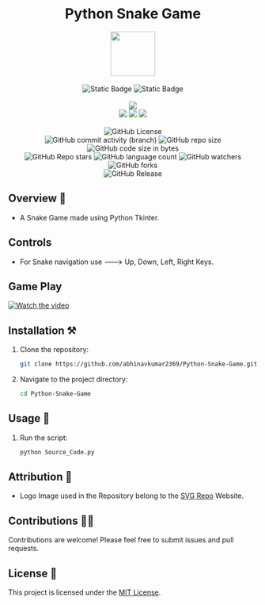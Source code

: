 <div align="center">
     <h1 align="center">Python Snake Game</h1>
     <img src="https://github.com/user-attachments/assets/e1524e08-11de-4f70-8191-47f641689541" height=90px width=90px/>
     <br/>
     <br/>
     <img alt="Static Badge" src="https://img.shields.io/badge/Python-7F00FF?style=for-the-badge">
     <img alt="Static Badge" src="https://img.shields.io/badge/GUI%20Application-red?style=for-the-badge">
     <br/>
     <br/>
     <!-- Open Source -->
     <img src="https://badges.frapsoft.com/os/v1/open-source.svg?v=103">
     <br/>
     <!-- Contributions -->
     <img src="https://img.shields.io/static/v1.svg?label=Contributions&message=Welcome&color=#013220">
     <!-- Built By -->
     <img src="https://img.shields.io/badge/Built%20by-Abhinav%20Kumar-0059b3">
     <!-- Maintained -->
     <img src="https://img.shields.io/static/v1.svg?label=Maintained&message=Yes&color=red">
     <br/>
     <!-- --------------------------------------------- -->
     <br/>
     <!-- License -->
     <img alt="GitHub License" src="https://img.shields.io/github/license/abhinavkumar2369/Python-Snake-Game">
     <br/>
     <!-- Commit Count -->
     <img alt="GitHub commit activity (branch)" src="https://img.shields.io/github/commit-activity/t/abhinavkumar2369/Python-Snake-Game/main">
     <!-- Repo Size -->
     <img alt="GitHub repo size" src="https://img.shields.io/github/repo-size/abhinavkumar2369/Python-Snake-Game?style=flat&color=orange">
     <!-- Repo Code -->
     <img alt="GitHub code size in bytes" src="https://img.shields.io/github/languages/code-size/abhinavkumar2369/Python-Snake-Game">
     <br/>
     <img alt="GitHub Repo stars" src="https://img.shields.io/github/stars/abhinavkumar2369/Python-Snake-Game?style=flat&color=orange">
     <!-- Language Count -->
     <img alt="GitHub language count" src="https://img.shields.io/github/languages/count/abhinavkumar2369/Python-Snake-Game">
     <!-- Watchers -->
     <img alt="GitHub watchers" src="https://img.shields.io/github/watchers/abhinavkumar2369/Python-Snake-Game?style=flat">
     <!-- Forks -->
     <img alt="GitHub forks" src="https://img.shields.io/github/forks/abhinavkumar2369/Python-Snake-Game?style=flat&color=orange">
     <br/>
     <img alt="GitHub Release" src="https://img.shields.io/github/v/release/abhinavkumar2369/Python-Snake-Game">
</div>


<!------------------------------------------------->


## Overview 🌟
- A Snake Game made using Python Tkinter.


<!------------------------------------------------->


## Controls
- For Snake navigation use ---> Up, Down, Left, Right Keys.


<!------------------------------------------------->


## Game Play

[![Watch the video](https://github.com/user-attachments/assets/39dd6f98-91c0-4e24-894f-8b4e066c4b80)](https://github.com/user-attachments/assets/71307795-5982-44ae-9b31-6998bb91c1b8)

<!------------------------------------------------->



## Installation ⚒️

1. Clone the repository:
   
   ```bash
   git clone https://github.com/abhinavkumar2369/Python-Snake-Game.git
   ```
   
3. Navigate to the project directory:
   
   ```bash
   cd Python-Snake-Game
   ```


<!------------------------------------------------->



## Usage 🤖

1. Run the script:

   ```bash
   python Source_Code.py
   ```


<!------------------------------------------------->



## Attribution 🙏

- Logo Image used in the Repository belong to the [SVG Repo](https://www.svgrepo.com/) Website.



<!------------------------------------------------->



## Contributions 🧑‍💻
Contributions are welcome! Please feel free to submit issues and pull requests.


## License 🪪
This project is licensed under the [MIT License](LICENSE).
